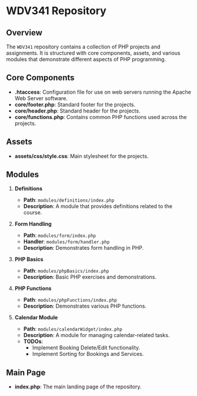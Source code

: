 # WDV341 Repository

## Overview
The `WDV341` repository contains a collection of PHP projects and assignments. It is structured with core components, assets, and various modules that demonstrate different aspects of PHP programming.

## Core Components
- **.htaccess**: Configuration file for use on web servers running the Apache Web Server software.
- **core/footer.php**: Standard footer for the projects.
- **core/header.php**: Standard header for the projects.
- **core/functions.php**: Contains common PHP functions used across the projects.

## Assets
- **assets/css/style.css**: Main stylesheet for the projects.

## Modules
1. **Definitions**
   - **Path**: `modules/definitions/index.php`
   - **Description**: A module that provides definitions related to the course.

2. **Form Handling**
   - **Path**: `modules/form/index.php`
   - **Handler**: `modules/form/handler.php`
   - **Description**: Demonstrates form handling in PHP.

3. **PHP Basics**
   - **Path**: `modules/phpBasics/index.php`
   - **Description**: Basic PHP exercises and demonstrations.

4. **PHP Functions**
   - **Path**: `modules/phpFunctions/index.php`
   - **Description**: Demonstrates various PHP functions.

5. **Calendar Module**
   - **Path**: `modules/calendarWidget/index.php`
   - **Description**: A module for managing calendar-related tasks.
   - **TODOs**:
     - Implement Booking Delete/Edit functionality.
     - Implement Sorting for Bookings and Services.

## Main Page
- **index.php**: The main landing page of the repository.
